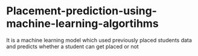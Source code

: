 # Placement-prediction-using-machine-learning-algortihms
It is a machine learning model which used previously placed students data and predicts whether a student can get placed or not

